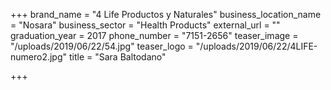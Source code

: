 +++
brand_name = "4 Life Productos y Naturales"
business_location_name = "Nosara"
business_sector = "Health Products"
external_url = ""
graduation_year = 2017
phone_number = "7151-2656"
teaser_image = "/uploads/2019/06/22/54.jpg"
teaser_logo = "/uploads/2019/06/22/4LIFE-numero2.jpg"
title = "Sara Baltodano"

+++
